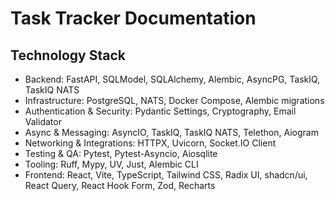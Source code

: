 # Task Tracker Documentation

## Technology Stack

- Backend: FastAPI, SQLModel, SQLAlchemy, Alembic, AsyncPG, TaskIQ, TaskIQ NATS
- Infrastructure: PostgreSQL, NATS, Docker Compose, Alembic migrations
- Authentication & Security: Pydantic Settings, Cryptography, Email Validator
- Async & Messaging: AsyncIO, TaskIQ, TaskIQ NATS, Telethon, Aiogram
- Networking & Integrations: HTTPX, Uvicorn, Socket.IO Client
- Testing & QA: Pytest, Pytest-Asyncio, Aiosqlite
- Tooling: Ruff, Mypy, UV, Just, Alembic CLI
- Frontend: React, Vite, TypeScript, Tailwind CSS, Radix UI, shadcn/ui, React Query, React Hook Form, Zod, Recharts

